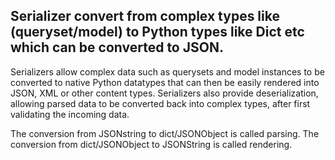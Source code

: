 
## Serializer convert from complex types like (queryset/model) to Python types like Dict etc which can be converted to JSON.

Serializers allow complex data such as querysets and model instances to be converted to native Python datatypes that can then be easily rendered into JSON, XML or other content types. Serializers also provide deserialization, allowing parsed data to be converted back into complex types, after first validating the incoming data.

The conversion from JSONstring to dict/JSONObject is called parsing.
The conversion from dict/JSONObject to JSONString is called rendering. 
